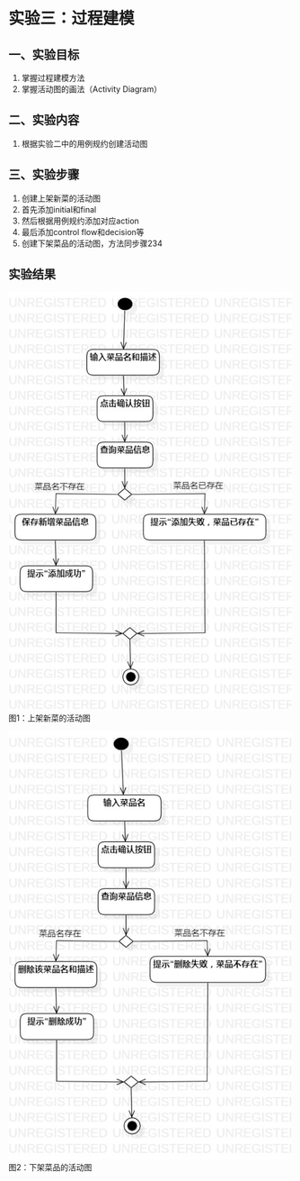 ﻿# 实验三：过程建模

## 一、实验目标

1. 掌握过程建模方法
2. 掌握活动图的画法（Activity Diagram）

## 二、实验内容

1. 根据实验二中的用例规约创建活动图

## 三、实验步骤

1. 创建上架新菜的活动图
2. 首先添加initial和final
3. 然后根据用例规约添加对应action
4. 最后添加control flow和decision等
5. 创建下架菜品的活动图，方法同步骤234


## 实验结果

![上架新菜的活动图](./add.jpg)  
图1：上架新菜的活动图

![下架菜品的活动图](./del.jpg)  
图2：下架菜品的活动图


